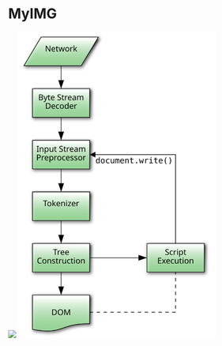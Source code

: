 # MyIMG

<img src="https://samofor.github.io/MyIMG/Chap_02--%E3%80%90Web%20Development%20Fundamentals%E3%80%91.svg?sanitize=true"  width="600px">



<img src="https://raw.githubusercontent.com/WeijieZhu0204/Blog/master/assets/images/parsing-model-overview.svg?sanitize=true" width="400px">
